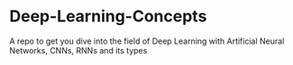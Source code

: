 # Deep-Learning-Concepts
A repo to get you dive into the field of Deep Learning with Artificial Neural Networks, CNNs, RNNs and its types
